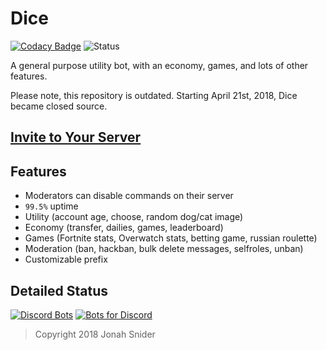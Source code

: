 # Dice

[![Codacy Badge](https://api.codacy.com/project/badge/Grade/c687f0ddd3a341d69108257b0ccfd60e)](https://www.codacy.com/app/PizzaFox/dice?utm_source=github.com&utm_medium=referral&utm_content=PizzaFox/dice&utm_campaign=badger)
![Status](https://discordbots.org/api/widget/status/388191157869477888.png)

A general purpose utility bot, with an economy, games, and lots of other features.

Please note, this repository is outdated. Starting April 21st, 2018, Dice became closed source.

## [Invite to Your Server](https://discordapp.com/oauth2/authorize?client_id=388191157869477888&permissions=8&scope=bot)

## Features

* Moderators can disable commands on their server
* `99.5%` uptime
* Utility (account age, choose, random dog/cat image)
* Economy (transfer, dailies, games, leaderboard)
* Games (Fortnite stats, Overwatch stats, betting game, russian roulette)
* Moderation (ban, hackban, bulk delete messages, selfroles, unban)
* Customizable prefix

## Detailed Status

[![Discord Bots](https://discordbots.org/api/widget/388191157869477888.svg)](https://discordbots.org/bot/388191157869477888)
[![Bots for Discord](https://botsfordiscord.com/api/v1/bots/388191157869477888/embed)](https://botsfordiscord.com/bot/388191157869477888)

> Copyright 2018 Jonah Snider
